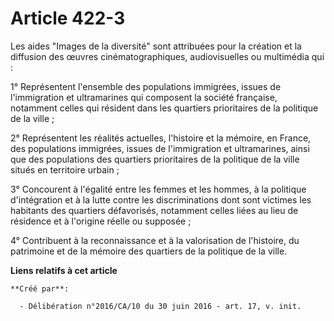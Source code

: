 # Article 422-3

Les aides "Images de la diversité" sont attribuées pour la création et la diffusion des œuvres cinématographiques,
audiovisuelles ou multimédia qui :

1° Représentent l'ensemble des populations immigrées, issues de l'immigration et ultramarines qui composent la société
française, notamment celles qui résident dans les quartiers prioritaires de la politique de la ville ;

2° Représentent les réalités actuelles, l'histoire et la mémoire, en France, des populations immigrées, issues de
l'immigration et ultramarines, ainsi que des populations des quartiers prioritaires de la politique de la ville situés en
territoire urbain ;

3° Concourent à l'égalité entre les femmes et les hommes, à la politique d'intégration et à la lutte contre les
discriminations dont sont victimes les habitants des quartiers défavorisés, notamment celles liées au lieu de résidence et à
l'origine réelle ou supposée ;

4° Contribuent à la reconnaissance et à la valorisation de l'histoire, du patrimoine et de la mémoire des quartiers de la
politique de la ville.

**Liens relatifs à cet article**

	**Créé par**:

	  - Délibération n°2016/CA/10 du 30 juin 2016 - art. 17, v. init.
